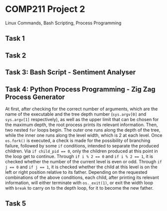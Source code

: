 # COMP211 Project 2

Linux Commands, Bash Scripting, Process Programming

## Task 1



## Task 2



## Task 3: Bash Script - Sentiment Analyser



## Task 4: Python Process Programming - Zig Zag Process Generator

At first, after checking for the correct number of arguments, which are the name of the executable and the tree depth number (`sys.argv[0]` and `sys.argv[1]` respectively), as well as the upper limit that can be chosen for the maximum depth, the root process prints its relevant information. Then, two nested `for` loops begin. The outer one runs along the depth of the tree, while the inner one runs along the level width, which is 2 at each level. Once `os.fork()` is executed, a check is made for the possibility of branching failure, followed by some `if` conditions, intended to separate the produced children. Via `if child_pid == 0`, only the children produced at this point in the loop get to continue. Through `if i % 2 == 0` and `if i % 2 == 1`, it is checked whether the number of the current level is even or odd. Through `if j == 0` and `if j == 1`, it is checked whether the child at this level is on the left or right position relative to its father. Depending on the requested combinations of the above conditions, each child, after printing its relevant information, will either terminate with `os._exit(1)`, or exit the width loop with `break` to carry on to the depth loop, for it to become the new father.

## Task 5


